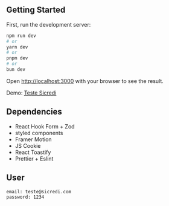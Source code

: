 ## Getting Started

First, run the development server:

```bash
npm run dev
# or
yarn dev
# or
pnpm dev
# or
bun dev
```

Open [http://localhost:3000](http://localhost:3000) with your browser to see the result.

Demo: [Teste Sicredi](https://sicredi-frontend.vercel.app/)
## Dependencies

- React Hook Form + Zod
- styled components
- Framer Motion
- JS Cookie
- React Toastify
- Prettier + Eslint

## User

```bash
email: teste@sicredi.com
password: 1234
```
